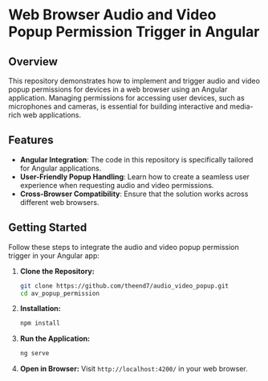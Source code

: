 # Web Browser Audio and Video Popup Permission Trigger in Angular

## Overview

This repository demonstrates how to implement and trigger audio and video popup permissions for devices in a web browser using an Angular application. Managing permissions for accessing user devices, such as microphones and cameras, is essential for building interactive and media-rich web applications.

## Features

- **Angular Integration**: The code in this repository is specifically tailored for Angular applications.
- **User-Friendly Popup Handling**: Learn how to create a seamless user experience when requesting audio and video permissions.
- **Cross-Browser Compatibility**: Ensure that the solution works across different web browsers.

## Getting Started

Follow these steps to integrate the audio and video popup permission trigger in your Angular app:

1. **Clone the Repository:**
    ```bash
    git clone https://github.com/theend7/audio_video_popup.git
    cd av_popup_permission
    ```

2. **Installation:**
    ```bash
    npm install
    ```

3. **Run the Application:**
    ```bash
    ng serve
    ```

4. **Open in Browser:**
    Visit `http://localhost:4200/` in your web browser.
